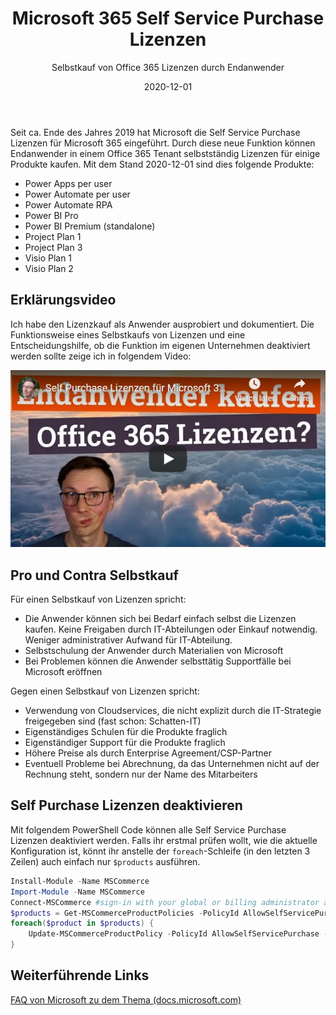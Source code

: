 ﻿---
aliases:
    - m365-self-service-purchase
slug: M365-Self-Service-Purchase
title: "Microsoft 365 Self Service Purchase Lizenzen"
subtitle: "Selbstkauf von Office 365 Lizenzen durch Endanwender"
date: 2020-12-01
tags: [microsoft365, office365, licensing, selfservice]
---

Seit ca. Ende des Jahres 2019 hat Microsoft die Self Service Purchase Lizenzen für Microsoft 365 eingeführt. Durch diese neue Funktion können Endanwender in einem Office 365 Tenant selbstständig Lizenzen für einige Produkte kaufen. Mit dem Stand 2020-12-01 sind dies folgende Produkte:

-   Power Apps per user
-   Power Automate per user
-   Power Automate RPA
-   Power BI Pro
-   Power BI Premium (standalone)
-   Project Plan 1
-   Project Plan 3
-   Visio Plan 1
-   Visio Plan 2

## Erklärungsvideo

Ich habe den Lizenzkauf als Anwender ausprobiert und dokumentiert. Die Funktionsweise eines Selbstkaufs von Lizenzen und eine Entscheidungshilfe, ob die Funktion im eigenen Unternehmen deaktiviert werden sollte zeige ich in folgendem Video:

[![Microsoft 365 Self Service Purchase Lizenzen (YouTube)](/images/2020/2020-12-01_Selfservicepurchase-YT-Thumbnail.jpg "Microsoft 365 Self Service Purchase Lizenzen (YouTube)")](https://www.youtube.com/watch?v=zrsAle3-y7E)

## Pro und Contra Selbstkauf

Für einen Selbstkauf von Lizenzen spricht:

-   Die Anwender können sich bei Bedarf einfach selbst die Lizenzen kaufen. Keine Freigaben durch IT-Abteilungen oder Einkauf notwendig. Weniger administrativer Aufwand für IT-Abteilung.
-   Selbstschulung der Anwender durch Materialien von Microsoft
-   Bei Problemen können die Anwender selbsttätig Supportfälle bei Microsoft eröffnen

Gegen einen Selbstkauf von Lizenzen spricht:

-   Verwendung von Cloudservices, die nicht explizit durch die IT-Strategie freigegeben sind (fast schon: Schatten-IT)
-   Eigenständiges Schulen für die Produkte fraglich
-   Eigenständiger Support für die Produkte fraglich
-   Höhere Preise als durch Enterprise Agreement/CSP-Partner
-   Eventuell Probleme bei Abrechnung, da das Unternehmen nicht auf der Rechnung steht, sondern nur der Name des Mitarbeiters

## Self Purchase Lizenzen deaktivieren

Mit folgendem PowerShell Code können alle Self Service Purchase Lizenzen deaktiviert werden. Falls ihr erstmal prüfen wollt, wie die aktuelle Konfiguration ist, könnt ihr anstelle der `foreach`-Schleife (in den letzten 3 Zeilen) auch einfach nur `$products` ausführen.

```powershell
Install-Module -Name MSCommerce
Import-Module -Name MSCommerce
Connect-MSCommerce #sign-in with your global or billing administrator account when prompted
$products = Get-MSCommerceProductPolicies -PolicyId AllowSelfServicePurchase
foreach($product in $products) {
    Update-MSCommerceProductPolicy -PolicyId AllowSelfServicePurchase -ProductId ($product.ProductID) -Enabled $false
}
```

## Weiterführende Links

[FAQ von Microsoft zu dem Thema (docs.microsoft.com)](https://docs.microsoft.com/en-us/microsoft-365/commerce/subscriptions/self-service-purchase-faq?view=o365-worldwide)
